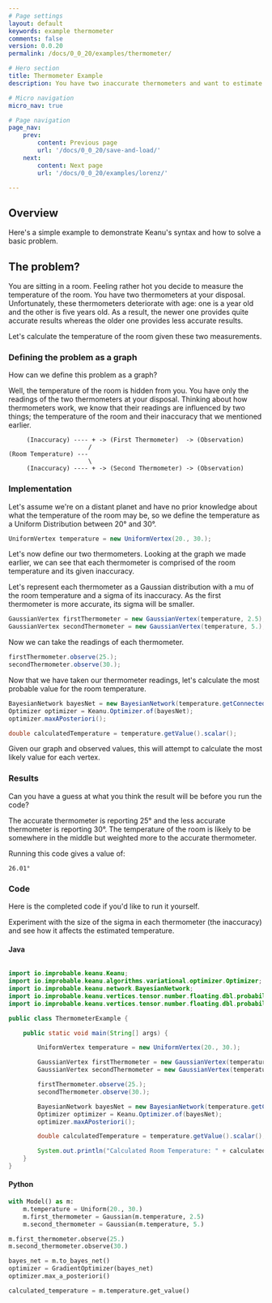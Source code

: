 ```yaml
---
# Page settings
layout: default
keywords: example thermometer
comments: false
version: 0.0.20
permalink: /docs/0_0_20/examples/thermometer/

# Hero section
title: Thermometer Example
description: You have two inaccurate thermometers and want to estimate the temperature of a room.

# Micro navigation
micro_nav: true

# Page navigation
page_nav:
    prev:
        content: Previous page
        url: '/docs/0_0_20/save-and-load/'
    next:
        content: Next page
        url: '/docs/0_0_20/examples/lorenz/'

---
```


## Overview

Here's a simple example to demonstrate Keanu's syntax and how to solve a basic problem.

## The problem?

You are sitting in a room. Feeling rather hot you decide to measure the temperature
of the room. You have two thermometers at your disposal. Unfortunately, these thermometers deteriorate with age:
one is a year old and the other is five years old. As a result, the newer one provides quite accurate results whereas 
the older one provides less accurate results. 

Let's calculate the temperature of the room given these two measurements.


### Defining the problem as a graph

How can we define this problem as a graph? 

Well, the temperature of the room is hidden from you. You have only the readings
of the two thermometers at your disposal. Thinking about how thermometers work, we know that
their readings are influenced by two things; the temperature of the room and their inaccuracy
that we mentioned earlier.

```
     (Inaccuracy) ---- + -> (First Thermometer)  -> (Observation)
                      /
(Room Temperature) ---      
                      \
     (Inaccuracy) ---- + -> (Second Thermometer) -> (Observation) 
```

### Implementation

Let's assume we're on a distant planet and have no prior knowledge about what the temperature of the room may be, so 
we define the temperature as a Uniform Distribution between 20° and 30°.

```java
UniformVertex temperature = new UniformVertex(20., 30.);
```

Let's now define our two thermometers. Looking at the graph we made earlier, we can see that each thermometer
is comprised of the room temperature and its given inaccuracy. 

Let's represent each thermometer as a Gaussian distribution with a mu of the room temperature and a sigma of its inaccuracy.
As the first thermometer is more accurate, its sigma will be smaller.

```java
GaussianVertex firstThermometer = new GaussianVertex(temperature, 2.5);
GaussianVertex secondThermometer = new GaussianVertex(temperature, 5.);
```

Now we can take the readings of each thermometer.

```java
firstThermometer.observe(25.);
secondThermometer.observe(30.);
```

Now that we have taken our thermometer readings, let's calculate the most probable value for the 
room temperature.

```java
BayesianNetwork bayesNet = new BayesianNetwork(temperature.getConnectedGraph());
Optimizer optimizer = Keanu.Optimizer.of(bayesNet);
optimizer.maxAPosteriori();

double calculatedTemperature = temperature.getValue().scalar();
```

Given our graph and observed values, this will attempt to calculate the most likely value for each vertex.

### Results

Can you have a guess at what you think the result will be before you run the code?

The accurate thermometer is reporting 25° and the less accurate thermometer is reporting 30°. The 
temperature of the room is likely to be somewhere in the middle but weighted more to the accurate thermometer.

Running this code gives a value of:

```
26.01°
```

### Code

Here is the completed code if you'd like to run it yourself.

Experiment with the size of the sigma in each thermometer (the inaccuracy) and see how it affects the 
estimated temperature.

#### Java

```java

import io.improbable.keanu.Keanu;
import io.improbable.keanu.algorithms.variational.optimizer.Optimizer;
import io.improbable.keanu.network.BayesianNetwork;
import io.improbable.keanu.vertices.tensor.number.floating.dbl.probabilistic.GaussianVertex;
import io.improbable.keanu.vertices.tensor.number.floating.dbl.probabilistic.UniformVertex;

public class ThermometerExample {

    public static void main(String[] args) {

        UniformVertex temperature = new UniformVertex(20., 30.);

        GaussianVertex firstThermometer = new GaussianVertex(temperature, 2.5);
        GaussianVertex secondThermometer = new GaussianVertex(temperature, 5.);

        firstThermometer.observe(25.);
        secondThermometer.observe(30.);

        BayesianNetwork bayesNet = new BayesianNetwork(temperature.getConnectedGraph());
        Optimizer optimizer = Keanu.Optimizer.of(bayesNet);
        optimizer.maxAPosteriori();

        double calculatedTemperature = temperature.getValue().scalar();

        System.out.println("Calculated Room Temperature: " + calculatedTemperature);
    }
}
```

#### Python

```python
with Model() as m:
    m.temperature = Uniform(20., 30.)
    m.first_thermometer = Gaussian(m.temperature, 2.5)
    m.second_thermometer = Gaussian(m.temperature, 5.)

m.first_thermometer.observe(25.)
m.second_thermometer.observe(30.)

bayes_net = m.to_bayes_net()
optimizer = GradientOptimizer(bayes_net)
optimizer.max_a_posteriori()

calculated_temperature = m.temperature.get_value()
```